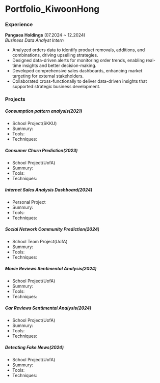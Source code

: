 # Portfolio_KiwoonHong

### Experience
**Pangaea Holdings** (07.2024 ~ 12.2024)   
*Business Data Analyst Intern*
- Analyzed orders data to identify product removals, additions, and combinations, driving upselling strategies.
- Designed data-driven alerts for monitoring order trends, enabling real-time insights and better decision-making.
- Developed comprehensive sales dashboards, enhancing market targeting for external stakeholders.
- Collaborated cross-functionally to deliver data-driven insights that supported strategic business development.
### Projects   
##### Consumption pattern analysis(2021)
- School Project(SKKU)
- Summury:
- Tools:
- Techniques:

##### Consumer Churn Prediction(2023)
- School Project(UofA)
- Summury:
- Tools:
- Techniques:

##### Internet Sales Analysis Dashboard(2024)
- Personal Project
- Summury:
- Tools:
- Techniques:

##### Social Network Community Prediction(2024)
- School Team Project(UofA)
- Summury:
- Tools:
- Techniques:

##### Movie Reviews Sentimental Analysis(2024)
- School Project(UofA)
- Summury:
- Tools:
- Techniques:

##### Car Reviews Sentimental Analysis(2024)
- School Project(UofA)
- Summury:
- Tools:
- Techniques:

##### Detecting Fake News(2024)
- School Project(UofA)
- Summury:
- Tools:
- Techniques:
